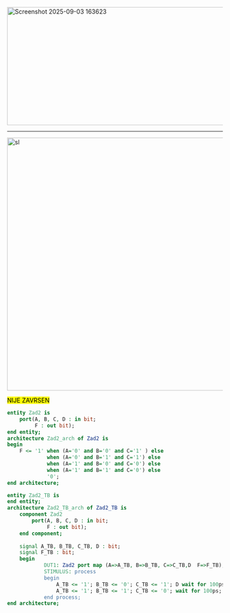 <img width="784" height="276" alt="Screenshot 2025-09-03 163623" src="https://github.com/user-attachments/assets/ec46b54c-d862-4929-a37d-0299f908263b" />

---

<img width="792" height="591" alt="sl" src="https://github.com/user-attachments/assets/dda82863-dd3b-4983-b5d8-d7d094719b7b" />

<br>

<mark>NIJE ZAVRSEN</mark>

```vhdl
entity Zad2 is
	port(A, B, C, D : in bit;
	     F : out bit);
end entity;
architecture Zad2_arch of Zad2 is
begin
	F <= '1' when (A='0' and B='0' and C='1' ) else
			 when (A='0' and B='1' and C='1') else
			 when (A='1' and B='0' and C='0') else
			 when (A='1' and B='1' and C='0') else
			 '0';
end architecture;

entity Zad2_TB is
end entity;
architecture Zad2_TB_arch of Zad2_TB is
	component Zad2
		port(A, B, C, D : in bit;
			 F : out bit);
	end component;
	
	signal A_TB, B_TB, C_TB, D : bit;
	signal F_TB : bit;
	begin
			DUT1: Zad2 port map (A=>A_TB, B=>B_TB, C=>C_TB,D  F=>F_TB);
			STIMULUS: process
			begin
				A_TB <= '1'; B_TB <= '0'; C_TB <= '1'; D wait for 100ps;
				A_TB <= '1'; B_TB <= '1'; C_TB <= '0'; wait for 100ps;
			end process;
end architecture;
```
